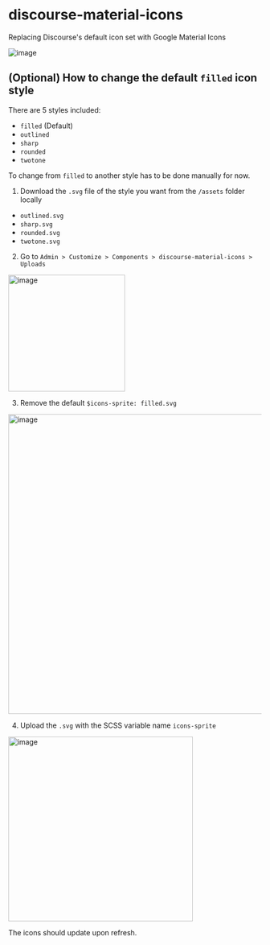 # discourse-material-icons

Replacing Discourse's default icon set with Google Material Icons 

![image](https://user-images.githubusercontent.com/37538241/210023055-0194b2bd-c0c1-4dc6-9085-c858ae903297.png)

## (Optional) How to change the default `filled` icon style

There are 5 styles included:

- `filled` (Default)
- `outlined`
- `sharp`
- `rounded`
- `twotone`

To change from `filled` to another style has to be done manually for now. 

1. Download the `.svg` file of the style you want from the `/assets` folder locally
 - `outlined.svg`
 - `sharp.svg`
 - `rounded.svg`
 - `twotone.svg`

2. Go to `Admin > Customize > Components > discourse-material-icons > Uploads`
<img width="232" alt="image" src="https://user-images.githubusercontent.com/37538241/210022021-2a1f6740-e0ed-496e-b6fe-35d5f7e1b6ae.png">

3. Remove the default `$icons-sprite: filled.svg` 

<img width="596" alt="image" src="https://user-images.githubusercontent.com/37538241/210022325-4ecd7d06-d590-461c-a43d-dd35bb22a7ab.png">

4. Upload the `.svg` with the SCSS variable name `icons-sprite`

<img width="367" alt="image" src="https://user-images.githubusercontent.com/37538241/210022385-33885d1c-1b4f-4364-aea8-5665af8dd36a.png">

The icons should update upon refresh.
